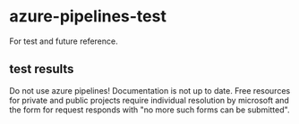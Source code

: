 # azure-pipelines-test

For test and future reference.

## test results

Do not use azure pipelines! Documentation is not up to date. Free resources for private and public projects require individual resolution by microsoft and the form for request responds with "no more such forms can be submitted".
